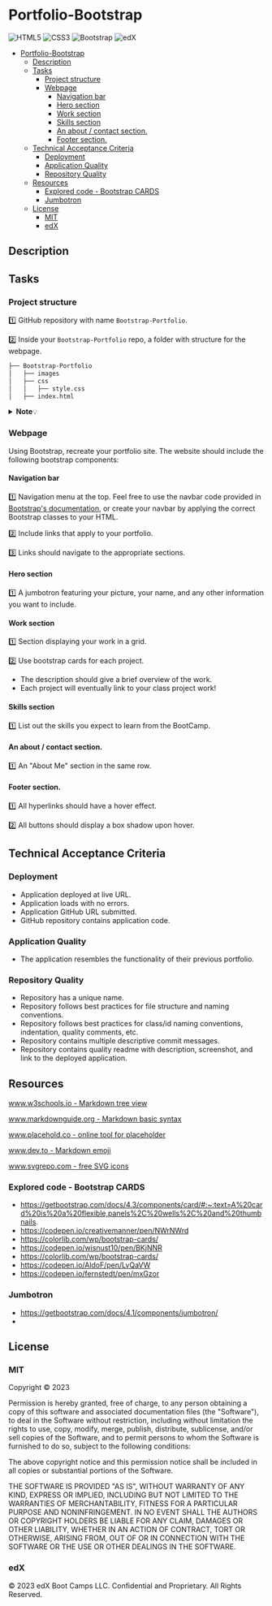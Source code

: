 # Portfolio-Bootstrap

![HTML5](https://img.shields.io/badge/html5-%23E34F26.svg?style=for-the-badge&logo=html5&logoColor=white)
![CSS3](https://img.shields.io/badge/css3-%231572B6.svg?style=for-the-badge&logo=css3&logoColor=white)
![Bootstrap](https://img.shields.io/badge/bootstrap-%238511FA.svg?style=for-the-badge&logo=bootstrap&logoColor=white)
![edX](https://img.shields.io/badge/edX-%2302262B.svg?style=for-the-badge&logo=edX&logoColor=white)

- [Portfolio-Bootstrap](#portfolio-bootstrap)
  - [Description](#description)
  - [Tasks](#tasks)
    - [Project structure](#project-structure)
    - [Webpage](#webpage)
      - [Navigation bar](#navigation-bar)
      - [Hero section](#hero-section)
      - [Work section](#work-section)
      - [Skills section](#skills-section)
      - [An about / contact section.](#an-about--contact-section)
      - [Footer section.](#footer-section)
  - [Technical Acceptance Criteria](#technical-acceptance-criteria)
    - [Deployment](#deployment)
    - [Application Quality](#application-quality)
    - [Repository Quality](#repository-quality)
  - [Resources](#resources)
    - [Explored code - Bootstrap CARDS](#explored-code---bootstrap-cards)
    - [Jumbotron](#jumbotron)
  - [License](#license)
    - [MIT](#mit)
    - [edX](#edx)

## Description

<!-- TODO-add some description -->

## Tasks

### Project structure

1️⃣ GitHub repository with name `Bootstrap-Portfolio`. 

2️⃣ Inside your `Bootstrap-Portfolio` repo, a folder with structure for the webpage.

```bash
├── Bootstrap-Portfolio
│   ├── images
│   ├── css
│   │   ├── style.css
│   ├── index.html
```

<details>
  <summary markdown="span"><b>Note</b>💡</summary>

  Place all images in folder `images`.
</details>

### Webpage

Using Bootstrap, recreate your portfolio site. The website should include the following bootstrap components:

#### Navigation bar

1️⃣ Navigation menu at the top. Feel free to use the navbar code provided in [Bootstrap's documentation](https://getbootstrap.com/docs/5.3/getting-started/introduction/), or create your navbar by applying the correct Bootstrap classes to your HTML.

2️⃣ Include links that apply to your portfolio.

3️⃣ Links should navigate to the appropriate sections. 

#### Hero section

1️⃣ A jumbotron featuring your picture, your name, and any other information you want to include.

#### Work section

1️⃣ Section displaying your work in a grid. 

2️⃣ Use bootstrap cards for each project.
- The description should give a brief overview of the work.
- Each project will eventually link to your class project work!

#### Skills section

1️⃣ List out the skills you expect to learn from the BootCamp.

#### An about / contact section.

1️⃣ An "About Me" section in the same row.    

#### Footer section.

1️⃣ All hyperlinks should have a hover effect.

2️⃣ All buttons should display a box shadow upon hover.

## Technical Acceptance Criteria

### Deployment

* Application deployed at live URL.
* Application loads with no errors.
* Application GitHub URL submitted.
* GitHub repository contains application code.

### Application Quality

* The application resembles the functionality of their previous portfolio.

### Repository Quality

* Repository has a unique name.
* Repository follows best practices for file structure and naming conventions.
* Repository follows best practices for class/id naming conventions, indentation, quality comments, etc.
* Repository contains multiple descriptive commit messages.
* Repository contains quality readme with description, screenshot, and link to the deployed application.

## Resources

[www.w3schools.io - Markdown tree view](https://www.w3schools.io/file/markdown-folder-tree/)

[www.markdownguide.org - Markdown basic syntax](https://www.markdownguide.org/basic-syntax/)

[www.placehold.co - online tool for placeholder](https://placehold.co/)

[www.dev.to - Markdown emoji](https://dev.to/nikolab/complete-list-of-github-markdown-emoji-markup-5aia)

[www.svgrepo.com - free SVG icons](https://www.svgrepo.com/)

### Explored code - Bootstrap CARDS
* https://getbootstrap.com/docs/4.3/components/card/#:~:text=A%20card%20is%20a%20flexible,panels%2C%20wells%2C%20and%20thumbnails.
* https://codepen.io/creativemanner/pen/NWrNWrd
* https://colorlib.com/wp/bootstrap-cards/
* https://codepen.io/wisnust10/pen/BKjNNR
* https://colorlib.com/wp/bootstrap-cards/
* https://codepen.io/AldoF/pen/LvQaVW
* https://codepen.io/fernstedt/pen/mxGzor

### Jumbotron
* https://getbootstrap.com/docs/4.1/components/jumbotron/
* 

## License

### MIT

Copyright ©️ 2023

Permission is hereby granted, free of charge, to any person obtaining a copy
of this software and associated documentation files (the "Software"), to deal
in the Software without restriction, including without limitation the rights
to use, copy, modify, merge, publish, distribute, sublicense, and/or sell
copies of the Software, and to permit persons to whom the Software is
furnished to do so, subject to the following conditions:

The above copyright notice and this permission notice shall be included in all
copies or substantial portions of the Software.

THE SOFTWARE IS PROVIDED "AS IS", WITHOUT WARRANTY OF ANY KIND, EXPRESS OR
IMPLIED, INCLUDING BUT NOT LIMITED TO THE WARRANTIES OF MERCHANTABILITY,
FITNESS FOR A PARTICULAR PURPOSE AND NONINFRINGEMENT. IN NO EVENT SHALL THE
AUTHORS OR COPYRIGHT HOLDERS BE LIABLE FOR ANY CLAIM, DAMAGES OR OTHER
LIABILITY, WHETHER IN AN ACTION OF CONTRACT, TORT OR OTHERWISE, ARISING FROM,
OUT OF OR IN CONNECTION WITH THE SOFTWARE OR THE USE OR OTHER DEALINGS IN THE
SOFTWARE.

### edX

© 2023 edX Boot Camps LLC. Confidential and Proprietary. All Rights Reserved.

